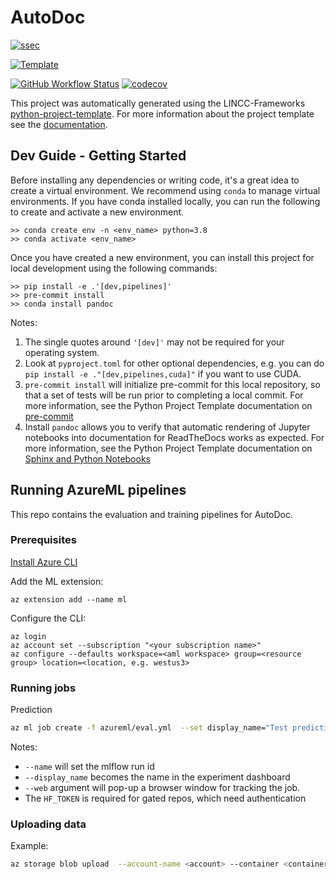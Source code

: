 # AutoDoc

[![ssec](https://img.shields.io/badge/SSEC-Project-purple?logo=data:image/png;base64,iVBORw0KGgoAAAANSUhEUgAAAA0AAAAOCAQAAABedl5ZAAAACXBIWXMAAAHKAAABygHMtnUxAAAAGXRFWHRTb2Z0d2FyZQB3d3cuaW5rc2NhcGUub3Jnm+48GgAAAMNJREFUGBltwcEqwwEcAOAfc1F2sNsOTqSlNUopSv5jW1YzHHYY/6YtLa1Jy4mbl3Bz8QIeyKM4fMaUxr4vZnEpjWnmLMSYCysxTcddhF25+EvJia5hhCudULAePyRalvUteXIfBgYxJufRuaKuprKsbDjVUrUj40FNQ11PTzEmrCmrevPhRcVQai8m1PRVvOPZgX2JttWYsGhD3atbHWcyUqX4oqDtJkJiJHUYv+R1JbaNHJmP/+Q1HLu2GbNoSm3Ft0+Y1YMdPSTSwQAAAABJRU5ErkJggg==&style=plastic)](https://escience.washington.edu/software-engineering/ssec/)

[![Template](https://img.shields.io/badge/Template-LINCC%20Frameworks%20Python%20Project%20Template-brightgreen)](https://lincc-ppt.readthedocs.io/en/latest/)

<!-- [![PyPI](https://img.shields.io/pypi/v/autora-doc?color=blue&logo=pypi&logoColor=white)](https://pypi.org/project/autora-doc/) -->


[![GitHub Workflow Status](https://github.com/autoresearch/autodoc/actions/workflows/smoke-test.yml/badge.svg)](https://github.com/AutoResearch/autodoc/actions/workflows/smoke-test.yml)
[![codecov](https://codecov.io/gh/AutoResearch/autodoc/branch/main/graph/badge.svg)](https://codecov.io/gh/AutoResearch/autodoc)
<!-- [![Read the Docs](https://img.shields.io/readthedocs/autora-doc)](https://autora-doc.readthedocs.io/) -->

This project was automatically generated using the LINCC-Frameworks
[python-project-template](https://github.com/lincc-frameworks/python-project-template). For more information about the project template see the
[documentation](https://lincc-ppt.readthedocs.io/en/latest/).

## Dev Guide - Getting Started

Before installing any dependencies or writing code, it's a great idea to create a
virtual environment. We recommend using `conda` to manage virtual
environments. If you have conda installed locally, you can run the following to
create and activate a new environment.

```
>> conda create env -n <env_name> python=3.8
>> conda activate <env_name>
```

Once you have created a new environment, you can install this project for local
development using the following commands:

```
>> pip install -e .'[dev,pipelines]'
>> pre-commit install
>> conda install pandoc
```

Notes:
1) The single quotes around `'[dev]'` may not be required for your operating system.
3) Look at `pyproject.toml` for other optional dependencies, e.g. you can do `pip install -e ."[dev,pipelines,cuda]"` if you want to use CUDA.
2) `pre-commit install` will initialize pre-commit for this local repository, so
   that a set of tests will be run prior to completing a local commit. For more
   information, see the Python Project Template documentation on
   [pre-commit](https://lincc-ppt.readthedocs.io/en/latest/practices/precommit.html)
3) Install `pandoc` allows you to verify that automatic rendering of Jupyter notebooks
   into documentation for ReadTheDocs works as expected. For more information, see
   the Python Project Template documentation on
   [Sphinx and Python Notebooks](https://lincc-ppt.readthedocs.io/en/latest/practices/sphinx.html#python-notebooks)


## Running AzureML pipelines

This repo contains the evaluation and training pipelines for AutoDoc.

### Prerequisites

[Install Azure CLI](https://learn.microsoft.com/en-us/cli/azure/install-azure-cli)

Add the ML extension:
```
az extension add --name ml
```

Configure the CLI:

```
az login
az account set --subscription "<your subscription name>"
az configure --defaults workspace=<aml workspace> group=<resource group> location=<location, e.g. westus3>
```


### Running jobs

Prediction
```sh
az ml job create -f azureml/eval.yml  --set display_name="Test prediction job" --set environment_variables.HF_TOKEN=<your huggingface token> --web
```

Notes:
- `--name` will set the mlflow run id
- `--display_name` becomes the name in the experiment dashboard
- `--web` argument will pop-up a browser window for tracking the job.
- The `HF_TOKEN` is required for gated repos, which need authentication


### Uploading data

Example:
```sh
az storage blob upload  --account-name <account> --container <container>> --file data/data.jsonl -n data/sweetpea/data.jsonl
 ```
